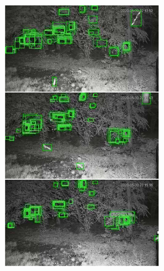 ![20200530-221404-224409](in/20200530/20200530-221404-224409_0_.jpg)
![20200530-224414-231419](in/20200530/20200530-224414-231419_0_.jpg)
![20200530-231424-234429](in/20200530/20200530-231424-234429_0_.jpg)
